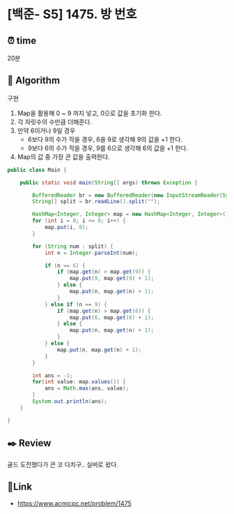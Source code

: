 
# [백준- S5] 1475. 방 번호

## ⏰  **time**
20분

## :pushpin: **Algorithm**
구현

1. Map을 활용해 0 ~ 9 까지 넣고, 0으로 값을 초기화 한다.
2. 각 자릿수의 수만큼 더해준다.
3. 만약 6이거나 9일 경우
    - 6보다 9의 수가 작을 경우, 6을 9로 생각해 9의 값을 +1 한다.
    - 9보다 6의 수가 작을 경우, 9를 6으로 생각해 6의 값을 +1 한다.
4. Map의 값 중 가장 큰 값을 출력한다.

```java
public class Main {

	public static void main(String[] args) throws Exception {

		BufferedReader br = new BufferedReader(new InputStreamReader(System.in));
		String[] split = br.readLine().split("");

		HashMap<Integer, Integer> map = new HashMap<Integer, Integer>();
		for (int i = 0; i <= 9; i++) {
			map.put(i, 0);
		}

		for (String num : split) {
			int n = Integer.parseInt(num);

			if (n == 6) {
				if (map.get(n) > map.get(9)) {
					map.put(9, map.get(9) + 1);
				} else {
					map.put(n, map.get(n) + 1);
				}
			} else if (n == 9) {
				if (map.get(n) > map.get(6)) {
					map.put(6, map.get(6) + 1);
				} else {
					map.put(n, map.get(n) + 1);
				}
			} else {
				map.put(n, map.get(n) + 1);
			}
		}

		int ans = -1;
		for(int value: map.values()) {
			ans = Math.max(ans, value);
		}
		System.out.println(ans);
	}

}
```

## :black_nib: **Review**
골드 도전했다가 큰 코 다치구.. 실버로 왔다.

## 📡**Link**
- https://www.acmicpc.net/problem/1475

